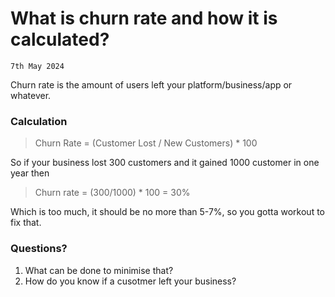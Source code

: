 # What is churn rate and how it is calculated?
`7th May 2024`

Churn rate is the amount of users left your platform/business/app or whatever.

### Calculation
>Churn Rate = (Customer Lost / New Customers) * 100

So if your business lost 300 customers and it gained 1000 customer in one year then
> Churn rate  = (300/1000) * 100 = 30%

Which is too much, it should be no more than 5-7%, so you gotta workout to fix that.

### Questions?
1. What can be done to minimise that?
2. How do you know if a cusotmer left your business?
